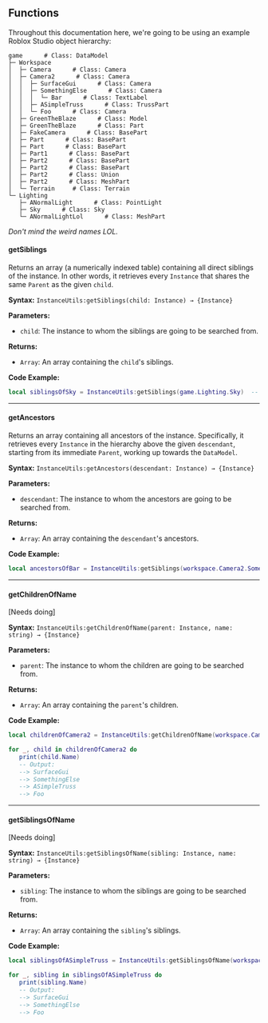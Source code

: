 ## Functions
Throughout this documentation here, we're going to be using an example Roblox Studio object hierarchy:
```
game      # Class: DataModel
├─ Workspace
│  ├─ Camera      # Class: Camera
│  ├─ Camera2      # Class: Camera
│  │  ├─ SurfaceGui      # Class: Camera
│  │  ├─ SomethingElse      # Class: Camera
│  │  │  └─ Bar      # Class: TextLabel
│  │  ├─ ASimpleTruss      # Class: TrussPart
│  │  └─ Foo      # Class: Camera
│  ├─ GreenTheBlaze      # Class: Model
│  ├─ GreenTheBlaze      # Class: Part
│  ├─ FakeCamera      # Class: BasePart
│  ├─ Part      # Class: BasePart
│  ├─ Part      # Class: BasePart
│  ├─ Part1      # Class: BasePart
│  ├─ Part2      # Class: BasePart
│  ├─ Part2      # Class: BasePart
│  ├─ Part2      # Class: Union
│  ├─ Part2      # Class: MeshPart
│  └─ Terrain     # Class: Terrain
└─ Lighting
   ├─ ANormalLight      # Class: PointLight
   ├─ Sky      # Class: Sky
   └─ ANormalLightLol      # Class: MeshPart
```
*Don't mind the weird names LOL.*

#### getSiblings
Returns an array (a numerically indexed table) containing all direct siblings of the instance. In other words, it retrieves every `Instance` that shares the same `Parent` as the given `child`.

**Syntax:** `InstanceUtils:getSiblings(child: Instance) → {Instance}`

**Parameters:**
* `child`: The instance to whom the siblings are going to be searched from.

**Returns:**
* `Array`: An array containing the `child`'s siblings.

**Code Example:**
```lua
local siblingsOfSky = InstanceUtils:getSiblings(game.Lighting.Sky)  -- Returns: { Lighting.ANormalLight, Lighting.ANormalLightLol }
```

----
#### getAncestors
Returns an array containing all ancestors of the instance. Specifically, it retrieves every `Instance` in the hierarchy above the given `descendant`, starting from its immediate `Parent`, working up towards the `DataModel`.

**Syntax:** `InstanceUtils:getAncestors(descendant: Instance) → {Instance}`

**Parameters:**
* `descendant`: The instance to whom the ancestors are going to be searched from.

**Returns:**
* `Array`: An array containing the `descendant`'s ancestors.

**Code Example:**
```lua
local ancestorsOfBar = InstanceUtils:getSiblings(workspace.Camera2.SomethingElse.Bar)  -- Returns: { workspace.Camera2.SomethingElse, workspace.Camera2, workspace, game }
```

----
#### getChildrenOfName
[Needs doing]

**Syntax:** `InstanceUtils:getChildrenOfName(parent: Instance, name: string) → {Instance}`

**Parameters:**
* `parent`: The instance to whom the children are going to be searched from.

**Returns:**
* `Array`: An array containing the `parent`'s children.

**Code Example:**
```lua
local childrenOfCamera2 = InstanceUtils:getChildrenOfName(workspace.Camera2)  -- Returns: { workspace.Camera2.SurfaceGui, workspace.Camera2.SomethingElse, workspace.Camera2.ASimpleTruss, workspace.Camera2.Foo }

for _, child in childrenOfCamera2 do
   print(child.Name)
   -- Output:
   --> SurfaceGui
   --> SomethingElse
   --> ASimpleTruss
   --> Foo
```
----
#### getSiblingsOfName
[Needs doing]

**Syntax:** `InstanceUtils:getSiblingsOfName(sibling: Instance, name: string) → {Instance}`

**Parameters:**
* `sibling`: The instance to whom the siblings are going to be searched from.

**Returns:**
* `Array`: An array containing the `sibling`'s siblings.

**Code Example:**
```lua
local siblingsOfASimpleTruss = InstanceUtils:getSiblingsOfName(workspace.Camera2.ASimpleTruss)  -- Returns: { workspace.Camera2.SurfaceGui, workspace.Camera2.SomethingElse, workspace.Camera2.Foo }

for _, sibling in siblingsOfASimpleTruss do
   print(sibling.Name)
   -- Output:
   --> SurfaceGui
   --> SomethingElse
   --> Foo
```
